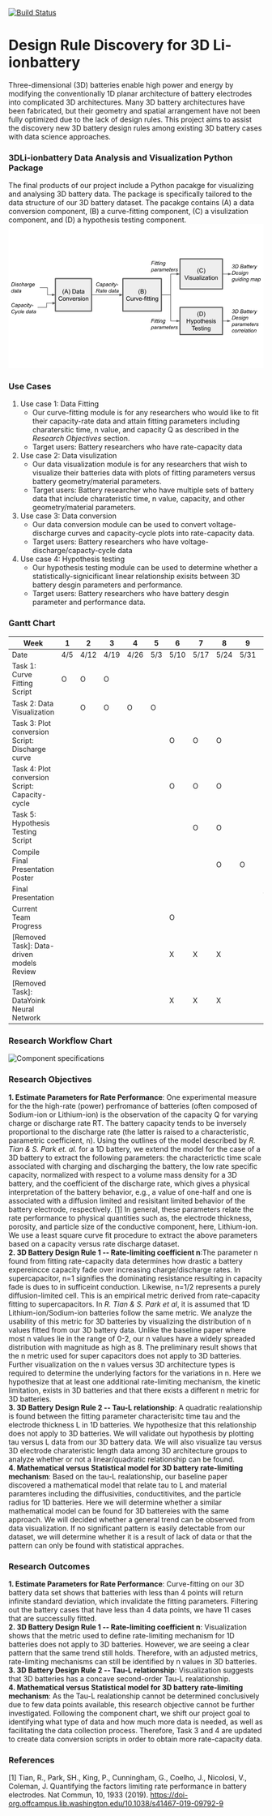 [comment]: <> (Build Badge)
[![Build Status](https://travis-ci.com/3DBatteryDesign/3DLi-ionbattery.svg?token=TqLpfP3Qz3sXPyzzMFhK&branch=main)](https://travis-ci.com/3DBatteryDesign/3DLi-ionbattery)

# Design Rule Discovery for 3D Li-ionbattery
Three-dimensional (3D) batteries enable high power and energy by modifying the
conventionally 1D planar architecture of battery electrodes into complicated 3D
architectures. Many 3D battery architectures have been fabricated, but their
geometry and spatial arrangement have not been fully optimized due to the lack
of design rules. This project aims to assist the discovery new 3D battery design rules
among existing 3D battery cases with data science approaches. <br/>

### 3DLi-ionbattery Data Analysis and Visualization Python Package
The final products of our project include a Python pacakge for visualizing and 
analysing 3D battery data. The package is specifically tailored to the data structure 
of our 3D battery dataset. The pacakge contains (A) a data conversion component,
(B) a curve-fitting component, (C) a visulization component, and (D) a hypothesis testing component.
![alt text](https://github.com/3DBatteryDesign/3DLi-ionbattery/blob/0d35484f2e800dfc9533d3d9f63d8ed553d17337/doc/Python%20Package%20Component.png)

### Use Cases
1. Use case 1: Data Fitting
   - Our curve-fitting module is for any researchers who would like to fit their capacity-rate data and attain fitting parameters including charatersitic time, n value, and capacity Q as described in the *Research Objectives* section. 
   - Target users: Battery researchers who have rate-capacity data
2. Use case 2: Data visulization
   - Our data visualization module is for any researchers that wish to visualize their batteries data with plots of fitting parameters versus battery geometry/material parameters. 
   - Target users: Battery researcher who have multiple sets of battery data that include charateristic time, n value, capacity, and other geometry/material parameters. 
3. Use case 3: Data conversion
   - Our data conversion module can be used to convert voltage-discharge curves and capacity-cycle plots into rate-capacity data.
   - Target users: Battery researchers who have voltage-discharge/capacty-cycle data
4. Use case 4: Hypothesis testing
   - Our hypothesis testing module can be used to determine whether a statistically-signicificant linear relationship exisits between 3D battery desgin parameters and performance.
   - Target users: Battery researchers who have battery desgin parameter and performance data.

### Gantt Chart
| Week                                              |  1  |  2   |  3   |  4   |  5  |  6   |  7   |  8   |  9   |  10  |
|---------------------------------------------------|-----|------|------|------|-----|------|------|------|------|------|
| Date                                              | 4/5 | 4/12 | 4/19 | 4/26 | 5/3 | 5/10 | 5/17 | 5/24 | 5/31 | 6/7  |
|Task 1: Curve Fitting Script                       |  O  |   O  |   O  |      |     |      |      |      |      |      |
|Task 2: Data Visualization                         |     |   O  |   O  |   O  |  O  |      |      |      |      |      |
|Task 3: Plot conversion Script: Discharge curve    |     |      |      |      |     |   O  |   O  |  O   |      |      |
|Task 4: Plot conversion Script: Capacity-cycle     |     |      |      |      |     |   O  |   O  |  O   |      |      |
|Task 5: Hypothesis Testing Script                  |     |      |      |      |     |      |   O  |  O   |      |      |
|   Compile Final Presentation Poster               |     |      |      |      |     |      |      |  O   |   O  |      |
|   Final Presentation                              |     |      |      |      |     |      |      |      |      |   O  |
|   Current Team Progress                           |     |      |      |      |     |   O  |      |      |      |      |
|[Removed Task]: Data-driven models Review          |     |      |      |      |     |   X  |   X  |  X   |      |      |
|[Removed Task]: DataYoink Neural Network           |     |      |      |      |     |   X  |   X  |  X   |      |      |

### Research Workflow Chart
![Component specifications](https://user-images.githubusercontent.com/67809165/116957565-00c06480-ac4d-11eb-875b-8f5cb6cf1309.png)

### Research Objectives
**1. Estimate Parameters for Rate Performance**: One experimental measure for the
the high-rate (power) perfromance of batteries (often composed of Sodium-ion or
Lithium-ion) is the observation of the capacity Q for varying charge or discharge
rate RT. The battery capacity tends to be inversely proportional to the discharge
rate (the latter is raised to a characteristic, parametric coefficient, n).
Using the outlines of the model described by *R. Tian & S. Park et. al.*
for a 1D battery, we extend the model for the case of a 3D battery to extract
the following parameters: the characterictic time scale associated with charging
and discharging the battery, the low rate specific capacity, normalized with
respect to a volume mass density for a 3D battery, and the coefficient of the
discharge rate, which gives a physical interpretation of the battery
behavior, e.g., a value of one-half and one is associated with a diffusion
limited and resisitant limited behavior of the battery electrode, respectively.
[[1]](#1) 
In general, these parameters relate the rate performance to physical quantities
such as, the electrode thickness, porosity, and particle size of the conductive
component, here, Lithium-ion. We use a least square curve fit procedure to
extract the above parameters based on a capacity versus rate discharge dataset.<br/>
**2. 3D Battery Design Rule 1 -- Rate-limiting coefficient n**:The parameter
n found from fitting rate-capacity data determines how drastic a battery expereincce 
capacity fade over increasing charge/discharge rates. In supercapacitor, n=1 signifies
the dominating resistance resulting in capacity fade is dues to in sufficeint conduction.
Likewise, n=1/2 represents a purely diffusion-limited cell. This is an empirical
metric derived from rate-capacity fitting to supercapacitors. In *R. Tian & S. Park et al*,
it is assumed that 1D Lithium-ion/Sodium-ion batteries follow the same metric. 
We analyze the usability of this metric for 3D batteries by visualizing the distribution
of n values fitted from our 3D battery data. Unlike the baseline paper where most n values
lie in the range of 0-2, our n values have a widely spreaded distribution with magnitude
as high as 8. The preliminary result shows that the n metric used for super capacitors
does not apply to 3D batteries. Further visualization on the n values versus 3D 
architecture types is required to determine the underlying factors for the variations in n.
Here we hypothesize that at least one additional rate-limiting mechanism, the kinetic
limitation, exists in 3D batteries and that there exists a different n metric for 3D
batteries. <br/>
**3. 3D Battery Design Rule 2 -- Tau-L relationship**: A quadratic realationship is 
found between the fitting parameter characterisitc time tau and the electrode 
thickness L in 1D batteries. We hypothesize that this relationship does not 
apply to 3D batteries. We will validate out hypothesis by plotting tau versus
L data from our 3D battery data. We will also visualize tau versus 3D electrode
charateristic length data among 3D architecture groups to analyze whether or not
a linear/quadratic relationship can be found.<br/>
**4. Mathematical versus Statistical model for 3D battery rate-limiting mechanism**:
Based on the tau-L realationship, our baseline paper discovered a mathematical 
model that relate tau to L and material paramteres including the diffusivities,
conductitivites, and the particle radius for 1D batteries. Here we will determine
whether a similar mathematical model can be found for 3D battereies with the same
approach. We will decided whether a general trend can be observed from data
visualization. If no significant pattern is easily detectable from our dataset,
we will determine whether it is a result of lack of data or that the pattern can 
only be found with statistical appraches.<br/>

### Research Outcomes
**1. Estimate Parameters for Rate Performance**:
Curve-fitting on our 3D battery data set shows that batteries with less than 4 points will return infinite standard deviation, which invalidate the fitting parameters. Filtering out the battery cases that have less than 4 data points, we have 11 cases that are successully fitted.<br/>
**2. 3D Battery Design Rule 1 -- Rate-limiting coefficient n**:
Visualization shows that the metric used to define rate-limiting mechanism for 1D batteries does not apply to 3D batteries. However, we are seeing a clear pattern that the same trend still holds. Therefore, with an adjusted metrics, rate-limiting mechanisms can still be identified by n values in 3D batteries. <br/>
**3. 3D Battery Design Rule 2 -- Tau-L relationship**:
Visualization suggests that 3D batteries has a concave second-order Tau-L realationship. <br/>
**4. Mathematical versus Statistical model for 3D battery rate-limiting mechanism**: As the Tau-L realationship cannot be determined conclusively due to few data points available, this research objective cannot be further investigated. Following the component chart, we shift our project goal to identifying what type of data and how much more data is needed, as well as facilitating the data collection process. Therefore, Task 3 and 4 are updated to create data conversion scripts in order to obtain more rate-capacity data.<br/>

### References
<a id="1">[1]</a>
Tian, R., Park, SH., King, P., Cunningham, G., Coelho, J., Nicolosi, V.,
Coleman, J. 
Quantifying the factors limiting rate performance in battery electrodes.
Nat Commun, 10, 1933 (2019).
https://doi-org.offcampus.lib.washington.edu/10.1038/s41467-019-09792-9



